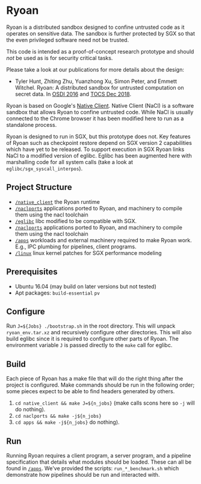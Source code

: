 Ryoan
=====

Ryoan is a distributed sandbox designed to confine untrusted code as it
operates on sensitive data. The sandbox is further protected by SGX so that the
even privileged software need not be trusted.

This code is intended as a proof-of-concept research prototype and should *not*
be used as is for security critical tasks.

Please take a look at our publications for more details about the design:
 * Tyler Hunt, Zhiting Zhu, Yuanzhong Xu, Simon Peter, and Emmett Witchel.
 Ryoan: A distributed sandbox for untrusted computation on secret data. In
 [OSDI 2016](https://www.usenix.org/conference/osdi16/technical-sessions/presentation/hunt)
 and [TOCS Dec 2018](https://dl.acm.org/doi/10.1145/3231594).

Ryoan is based on Google's
[Native Client](https://developer.chrome.com/native-client). Native Client
(NaCl) is a software sandbox that allows Ryoan to confine untrusted code. While
NaCl is usually connected to the Chrome browser it has been modified here to run
as a standalone process.

Ryoan is designed to run in SGX, but this prototype does not. Key features of
Ryoan such as checkpoint restore depend on SGX version 2 capabilities which have
yet to be released. To support execution in SGX Ryoan links NaCl to a modified
version of eglibc. Eglibc has been augmented here with marshalling code for all
system calls (take a look at `eglibc/sgx_syscall_interpos`).

Project Structure
-----------------
 - [`/native_client`](native_client) the Ryoan runtime
 - [`/naclports`](naclports) applications ported to Ryoan, and machinery to
 compile them using the nacl toolchain
 - [`/eglibc`](eglibc) libc modified to be compatible with SGX.
 - [`/naclports`](naclports) applications ported to Ryoan, and machinery to
 compile them using the nacl toolchain
 - [`/apps`](apps) workloads and external machinery required to make Ryoan work.
 E.g., IPC plumbing for pipelines, client programs.
 - [`/linux`](linux) linux kernel patches for SGX performance modeling

Prerequisites
--------------
  - Ubuntu 16.04 (may build on later versions but not tested)
  - Apt packages: `build-essential` `pv`

Configure
----------
Run `J=${Jobs} ./bootstrap.sh` in the root directory. This will unpack
`ryoan_env.tar.xz` and recursively configure other directories. This will also
build eglibc since it is required to configure other parts of Ryoan. The
environment variable `J` is passed directly to the `make` call for eglibc.

Build
-----
Each piece of Ryoan has a make file that will do the right thing after the
project is configured. Make commands should be run in the following order; some
pieces expect to be able to find headers generated by others.
  1. `cd native_client && make J=${n_jobs}` (make calls scons here so `-j` will
     do nothing).
  2. `cd naclports && make -j${n_jobs}`
  2. `cd apps && make -j${n_jobs}`
     do nothing).

Run
---
Running Ryoan requires a client program, a server program, and a pipeline
specification that details what modules should be loaded. These can all be found
in [`/apps`](apps). We've provided the scripts: `run_*_benchmark.sh` which
demonstrate how pipelines should be run and interacted with.

